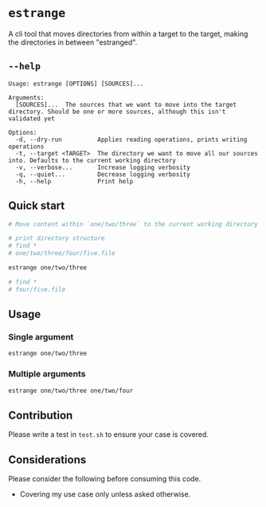 # `estrange`

A cli tool that moves directories from within a target to the target, making the directories in between "estranged".

## `--help`

```
Usage: estrange [OPTIONS] [SOURCES]...

Arguments:
  [SOURCES]...  The sources that we want to move into the target directory. Should be one or more sources, although this isn't validated yet

Options:
  -d, --dry-run          Applies reading operations, prints writing operations
  -t, --target <TARGET>  The directory we want to move all our sources into. Defaults to the current working directory
  -v, --verbose...       Increase logging verbosity
  -q, --quiet...         Decrease logging verbosity
  -h, --help             Print help
```

## Quick start
```sh
# Move content within `one/two/three` to the current working directory $PWD

# print directory structure
# find *
# one/two/three/four/five.file

estrange one/two/three

# find *
# four/five.file
```

## Usage

### Single argument
```sh
estrange one/two/three
```


### Multiple arguments
```sh
estrange one/two/three one/two/four
```


## Contribution

Please write a test in `test.sh` to ensure your case is covered.

## Considerations

Please consider the following before consuming this code.

- Covering my use case only unless asked otherwise.
